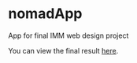 # nomadApp
App for final IMM web design project

You can view the final result <a href="http://explor.mitchpattersonux.com/" target="_blank">here</a>.
